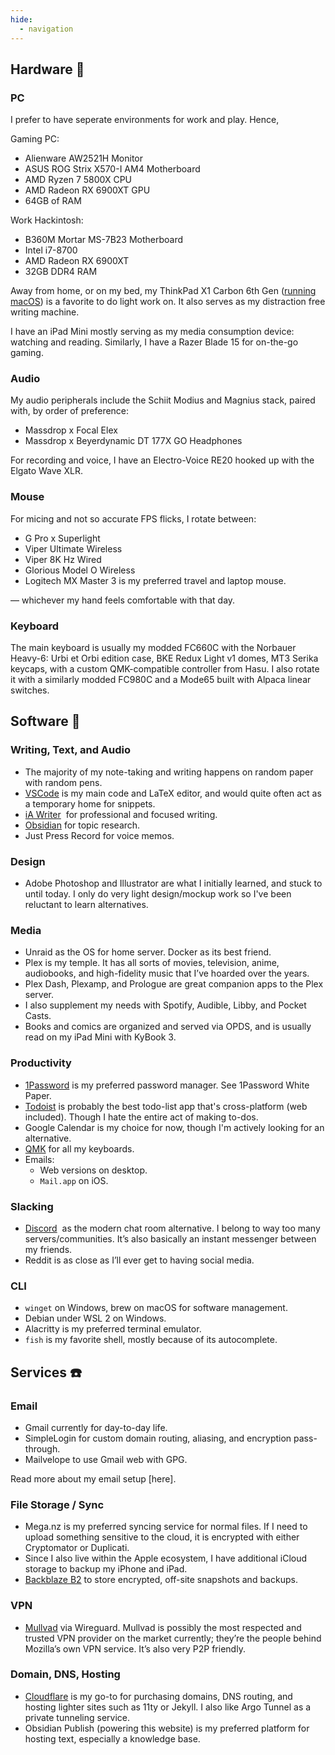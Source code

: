 ```yaml
---
hide:
  - navigation
---
```


## Hardware 🔧

### PC

I prefer to have seperate environments for work and play. Hence,

Gaming PC:
- Alienware AW2521H Monitor
- ASUS ROG Strix X570-I AM4 Motherboard
- AMD Ryzen 7 5800X CPU
- AMD Radeon RX 6900XT GPU
- 64GB of RAM

Work Hackintosh:
- B360M Mortar MS-7B23 Motherboard
- Intel i7-8700
- AMD Radeon RX 6900XT
- 32GB DDR4 RAM

Away from home, or on my bed, my ThinkPad X1 Carbon 6th Gen ([running macOS](https://github.com/tylernguyen/x1c6-hackintosh)) is a favorite to do light work on. It also serves as my distraction free writing machine.

I have an iPad Mini mostly serving as my media consumption device: watching and reading. Similarly, I have a Razer Blade 15 for on-the-go gaming.

### Audio

My audio peripherals include the Schiit Modius and Magnius stack, paired with, by order of preference:
- Massdrop x Focal Elex
- Massdrop x Beyerdynamic DT 177X GO Headphones 

For recording and voice, I have an Electro-Voice RE20 hooked up with the Elgato Wave XLR.

### Mouse

For micing and not so accurate FPS flicks, I rotate between:

- G Pro x Superlight
- Viper Ultimate Wireless
- Viper 8K Hz Wired
- Glorious Model O Wireless
- Logitech MX Master 3 is my preferred travel and laptop mouse.

— whichever my hand feels comfortable with that day.

### Keyboard

The main keyboard is usually my modded FC660C with the Norbauer Heavy-6: Urbi et Orbi edition case, BKE Redux Light v1 domes, MT3 Serika keycaps, with a custom QMK-compatible controller from Hasu.
I also rotate it with a similarly modded FC980C and a Mode65 built with Alpaca linear switches.

## Software 🍎

### Writing, Text, and Audio

- The majority of my note-taking and writing happens on random paper with random pens.
- [VSCode](https://code.visualstudio.com/) is my main code and LaTeX editor, and would quite often act as a temporary home for snippets.
- [iA Writer](https://ia.net/writer)  for professional and focused writing.
- [Obsidian](https://obsidian.md/) for topic research.
- Just Press Record for voice memos.

### Design
- Adobe Photoshop and Illustrator are what I initially learned, and stuck to until today. I only do very light design/mockup work so I've been reluctant to learn alternatives.

### Media

- Unraid as the OS for home server. Docker as its best friend.
- Plex is my temple. It has all sorts of movies, television, anime, audiobooks, and high-fidelity music that I’ve hoarded over the years.
- Plex Dash, Plexamp, and Prologue are great companion apps to the Plex server.
- I also supplement my needs with Spotify, Audible, Libby, and Pocket Casts.
- Books and comics are organized and served via OPDS, and is usually read on my iPad Mini with KyBook 3.

### Productivity

- [1Password](https://1password.com/) is my preferred password manager. See 1Password White Paper.
- [Todoist](https://todoist.com/) is probably the best todo-list app that's cross-platform (web included). Though I hate the entire act of making to-dos.
- Google Calendar is my choice for now, though I'm actively looking for an alternative.
- [QMK](https://qmk.fm/) for all my keyboards.
- Emails:
	- Web versions on desktop.
	- `Mail.app` on iOS.
  
### Slacking

- [Discord](https://discord.com/)  as the modern chat room alternative. I belong to way too many servers/communities. It’s also basically an instant messenger between my friends.
- Reddit is as close as I’ll ever get to having social media.

### CLI

- `winget` on Windows, brew on macOS for software management.
- Debian under WSL 2 on Windows.
- Alacritty is my preferred terminal emulator.
- `fish` is my favorite shell, mostly because of its autocomplete.

## Services ☎️

### Email

- Gmail currently for day-to-day life.
- SimpleLogin for custom domain routing, aliasing, and encryption pass-through.
- Mailvelope to use Gmail web with GPG.

Read more about my email setup [here].

### File Storage / Sync

- Mega.nz is my preferred syncing service for normal files. If I need to upload something sensitive to the cloud, it is encrypted with either Cryptomator or Duplicati.
- Since I also live within the Apple ecosystem, I have additional iCloud storage to backup my iPhone and iPad.
- [Backblaze B2](https://www.backblaze.com/b2/cloud-storage.html) to store encrypted, off-site snapshots and backups.
  
### VPN

- [Mullvad](https://mullvad.net) via Wireguard. Mullvad is possibly the most respected and trusted VPN provider on the market currently; they’re the people behind Mozilla’s own VPN service. It’s also very P2P friendly.
  
### Domain, DNS, Hosting

- [Cloudflare](https://www.cloudflare.com/) is my go-to for purchasing domains, DNS routing, and hosting lighter sites such as 11ty or Jekyll. I also like Argo Tunnel as a private tunneling service.
- Obsidian Publish (powering this website) is my preferred platform for hosting text, especially a knowledge base.